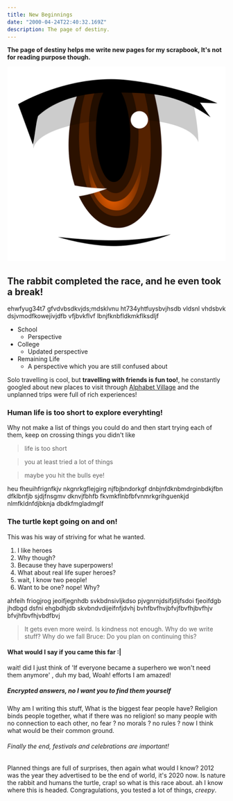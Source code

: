 ```yaml
---
title: New Beginnings
date: "2000-04-24T22:40:32.169Z"
description: The page of destiny.
---
```


**The page of destiny helps me write new pages for my scrapbook, It's not for
reading purpose though.**

![](./gaharavara-icon.png)

## The rabbit completed the race, and he even took a break!

ehwfyug34t7 gfvdvbsdkvjds;mdsklvnu ht734yhtfuysbvjhsdb vldsnl 
vhdsbvk dsjvmodfkowejivjdfb vfjbvkflvf lbnjfknbfldkmkflksdljf

- School
  - Perspective
- College
  - Updated perspective
- Remaining Life
  - A perspective which you are still confused about

Solo travelling is cool, but **travelling with friends is fun too!**, he constantly 
googled about new places to visit through [Alphabet Village](http://google.com) and the 
unplanned trips were full of rich experiences!

### Human life is too short to explore everyhting!

Why not make a list of things you could do and then start trying each of them, 
keep on crossing things you didn't like

> life is too short

> you at least tried a lot of things

> maybe you hit the bulls eye!

heu fheuihfrignfkjv nkgnrkgflejgirg njfbjbndorkgf dnbjnfdknbmdrginbdkjfbn dfklbnfjb 
sjdjfnsgmv dknvjfbhfb fkvmkflnbfbfvnmrkgrihguenkjd nlmfkldnfdjbknja dbdkfmgladmglf

### The turtle kept going on and on!
This was his way of striving for what he wanted.

1.  I like heroes
2.  Why though?
3.  Because they have superpowers!
4.  What about real life super heroes?
5.  wait, I know two people!
6.  Want to be one? nope! Why?

ahfeih friogjrog jeoifjegnhdb svkbdnsivljkdso pjvgnrnjdsifjdijfsdoi fjeoifdgb jhdbgd 
dsfni ehgbdhjdb skvbndvdijeifnfjdvhj bvhfbvfhvjbfvjfbvfhjbvfhjv bfvjhfbvfhjvbdfbvj

> It gets even more weird. Is kindness not enough.
> Why do we write stuff? Why do we fall Bruce:
> Do you plan on continuing this?

#### What would I say if you came this far :|

wait! did I just think of 'If everyone became a superhero we won't need them anymore' , 
duh my bad, Woah! efforts I am amazed!

##### Encrypted answers, no I want you to find them yourself

Why am I writing this stuff, What is the biggest fear people have?
Religion binds people together, what if there was no religion! so many people with no 
connection to each other, no fear ? no morals ? no rules ? now I think what would be their
 common ground.

###### Finally the end, festivals and celebrations are important!

Planned things are full of surprises, then again what would I know?
2012 was the year they advertised to be the end of world, it's 2020 now.
Is nature the rabbit and humans the turtle, crap! so what is this race about. ah 
I know where this is headed.
Congragulations, you tested a lot of things, *creepy*.